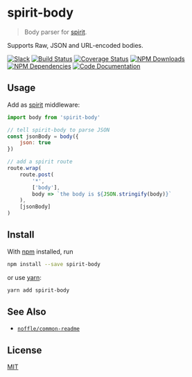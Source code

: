 # spirit-body

> Body parser for [spirit](https://github.com/spirit-js/spirit).

Supports Raw, JSON and URL-encoded bodies.

[![Slack](https://slack.dodekeract.com/badge.svg)](https://slack.dodekeract.com)
[![Build Status](https://api.travis-ci.org/dodekeract/spirit-body.svg)](https://travis-ci.org/dodekeract/spirit-body/)
[![Coverage Status](https://coveralls.io/repos/dodekeract/spirit-body/badge.svg?branch=master&service=github)](https://coveralls.io/github/dodekeract/spirit-body?branch=master)
[![NPM Downloads](https://img.shields.io/npm/dt/spirit-body.svg)](https://npmjs.com/package/spirit-body)
[![NPM Dependencies](https://david-dm.org/dodekeract/spirit-body.svg)](https://npmjs.com/package/spirit-body)
[![Code Documentation](https://inch-ci.org/github/dodekeract/spirit-body.svg)](https://inch-ci.org/github/dodekeract/spirit-body)

## Usage

Add as [spirit](https://github.com/spirit-js/spirit) middleware:

```js
import body from 'spirit-body'

// tell spirit-body to parse JSON
const jsonBody = body({
	json: true
})

// add a spirit route
route.wrap(
	route.post(
		'*',
		['body'],
		body => `the body is ${JSON.stringify(body)}`
	),
	[jsonBody]
)
```

## Install

With [npm](https://npmjs.org/) installed, run

```sh
npm install --save spirit-body
```

or use [yarn](https://yarnpkg.com):

```sh
yarn add spirit-body
```

## See Also

- [`noffle/common-readme`](https://github.com/noffle/common-readme)

## License

[MIT](license.md)
